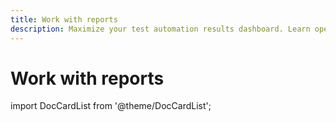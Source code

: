 ```yaml
---
title: Work with reports
description: Maximize your test automation results dashboard. Learn operations under launches, failure investigation and more.
---
```


# Work with reports

import DocCardList from '@theme/DocCardList';

<DocCardList />
